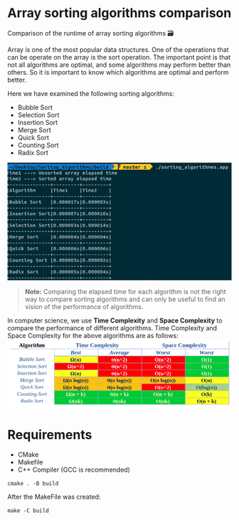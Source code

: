 # Array sorting algorithms comparison
Comparison of the runtime of array sorting algorithms :card_file_box:


Array is one of the most popular data structures. One of the operations that can be operate on the array is the sort operation. The important point is that not all algorithms are optimal, and some algorithms may perform better than others. So it is important to know which algorithms are optimal and perform better.

Here we have examined the following sorting algorithms:
- Bubble Sort
- Selection Sort
- Insertion Sort
- Merge Sort
- Quick Sort
- Counting Sort
- Radix Sort

![result](Images/Result.png)

> **Note:** Comparing the elapsed time for each algorithm is not the right way to compare sorting algorithms and can only be useful to find an vision of the performance of algorithms.

In computer science, we use **Time Complexity** and **Space Complexity** to compare the performance of different algorithms.
Time Complexity and Space Complexity for the above algorithms are as follows:
![result](Images/ArraySortingAlgorithmsComparison.png)


# Requirements
- CMake
- Makefile
- C++ Compiler (GCC is recommended)

```
cmake . -B build
```
After the MakeFile was created:
```
make -C build
```
